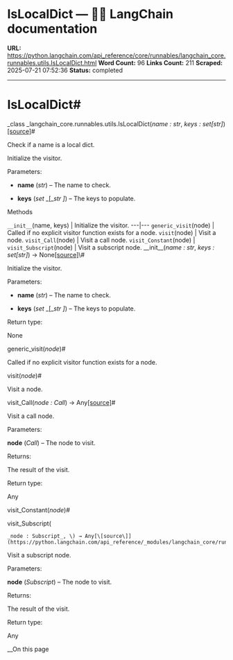 # IsLocalDict — 🦜🔗 LangChain  documentation

**URL:** https://python.langchain.com/api_reference/core/runnables/langchain_core.runnables.utils.IsLocalDict.html
**Word Count:** 96
**Links Count:** 211
**Scraped:** 2025-07-21 07:52:36
**Status:** completed

---

# IsLocalDict\#

_class _langchain\_core.runnables.utils.IsLocalDict\(_name : str_, _keys : set\[str\]_\)[\[source\]](https://python.langchain.com/api_reference/_modules/langchain_core/runnables/utils.html#IsLocalDict)\#     

Check if a name is a local dict.

Initialize the visitor.

Parameters:     

  * **name** \(_str_\) – The name to check.

  * **keys** \(_set_ _\[__str_ _\]_\) – The keys to populate.

Methods

`__init__`\(name, keys\) | Initialize the visitor.   ---|---   `generic_visit`\(node\) | Called if no explicit visitor function exists for a node.   `visit`\(node\) | Visit a node.   `visit_Call`\(node\) | Visit a call node.   `visit_Constant`\(node\) |    `visit_Subscript`\(node\) | Visit a subscript node.      \_\_init\_\_\(_name : str_, _keys : set\[str\]_\) → None[\[source\]](https://python.langchain.com/api_reference/_modules/langchain_core/runnables/utils.html#IsLocalDict.__init__)\#     

Initialize the visitor.

Parameters:     

  * **name** \(_str_\) – The name to check.

  * **keys** \(_set_ _\[__str_ _\]_\) – The keys to populate.

Return type:     

None

generic\_visit\(_node_\)\#     

Called if no explicit visitor function exists for a node.

visit\(_node_\)\#     

Visit a node.

visit\_Call\(_node : Call_\) → Any[\[source\]](https://python.langchain.com/api_reference/_modules/langchain_core/runnables/utils.html#IsLocalDict.visit_Call)\#     

Visit a call node.

Parameters:     

**node** \(_Call_\) – The node to visit.

Returns:     

The result of the visit.

Return type:     

Any

visit\_Constant\(_node_\)\#     

visit\_Subscript\(

    _node : Subscript_, \) → Any[\[source\]](https://python.langchain.com/api_reference/_modules/langchain_core/runnables/utils.html#IsLocalDict.visit_Subscript)\#     

Visit a subscript node.

Parameters:     

**node** \(_Subscript_\) – The node to visit.

Returns:     

The result of the visit.

Return type:     

Any

__On this page
